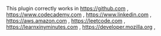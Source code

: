 This plugin correctly works in
https://github.com ,
https://www.codecademy.com ,
https://www.linkedin.com ,
https://aws.amazon.com ,
https://leetcode.com ,
https://learnxinyminutes.com ,
https://developer.mozilla.org ,

